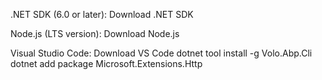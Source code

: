.NET SDK (6.0 or later): Download .NET SDK

Node.js (LTS version): Download Node.js

Visual Studio Code: Download VS Code
dotnet tool install -g Volo.Abp.Cli
dotnet add package Microsoft.Extensions.Http

